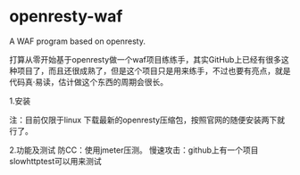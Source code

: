 # openresty-waf
A WAF program based on openresty.

打算从零开始基于openresty做一个waf项目练练手，其实GitHub上已经有很多这种项目了，而且还很成熟了，但是这个项目只是用来练手，不过也要有亮点，就是代码真·易读，估计做这个东西的周期会很长。

1.安装

注：目前仅限于linux
下载最新的openresty压缩包，按照官网的随便安装两下就行了。

2.功能及测试
防CC：使用jmeter压测。
慢速攻击：github上有一个项目slowhttptest可以用来测试
